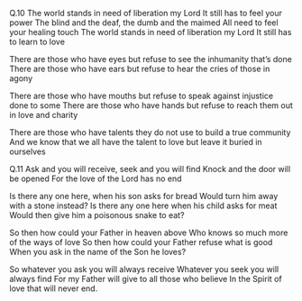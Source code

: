 Q.10
The world stands in need of liberation my Lord
It still has to feel your power
The blind and the deaf, the dumb and the maimed
All need to feel your healing touch
The world stands in need of liberation my Lord
It still has to learn to love

There are those who have eyes but refuse to see 
the inhumanity that’s done
There are those who have ears but refuse to hear
the cries of those in agony

There are those who have mouths but refuse to speak
against injustice done to some
There are those who have hands but refuse to reach
them out in love and charity

There are those who have talents they do not
use to build a true community
And we know that we all have the talent to love
but leave it buried in ourselves

Q.11
Ask and you will receive, seek and you will find
Knock and the door will be opened
For the love of the Lord has no end

Is there any one here, when his son asks for bread
Would turn him away with a stone instead?
Is there any one here when his child asks for meat
Would then give him a poisonous snake to eat?

So then how could your Father in heaven above
Who knows so much more of the ways of love
So then how could your Father refuse what is good
When you ask in the name of the Son he loves?

So whatever you ask you will always receive
Whatever you seek you will always find
For my Father will give to all those who believe
In the Spirit of love that will never end.